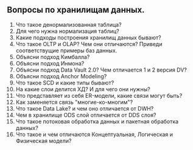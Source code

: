 <!-- Yandex.Metrika counter -->
<script type="text/javascript">
    (function(m,e,t,r,i,k,a){
        m[i]=m[i]||function(){(m[i].a=m[i].a||[]).push(arguments)};
        m[i].l=1*new Date();
        for (var j = 0; j < document.scripts.length; j++) {if (document.scripts[j].src === r) { return; }}
        k=e.createElement(t),a=e.getElementsByTagName(t)[0],k.async=1,k.src=r,a.parentNode.insertBefore(k,a)
    })(window, document,'script','https://mc.yandex.ru/metrika/tag.js?id=103580753', 'ym');

    ym(103580753, 'init', {ssr:true, webvisor:true, clickmap:true, ecommerce:"dataLayer", accurateTrackBounce:true, trackLinks:true});
</script>
<noscript><div><img src="https://mc.yandex.ru/watch/103580753" style="position:absolute; left:-9999px;" alt="" /></div></noscript>
<!-- /Yandex.Metrika counter -->
## Вопросы по хранилищам данных.

1. Что такое денормализованная таблица?
2. Для чего нужна нормализация таблиц?
3. Какие подходы построения хранилищ данных бывают?
4. Что такое OLTP и OLAP? Чем они отличаются? Приведи соответствущие примеры баз данных.
5. Объясни подход Кимбалла?
6. Объясни подход Инмона?
7. Объясни подход Data Vault 2.0? Чем отличается 1 и 2 версия DV?
8. Объясни подход Anchor Modeling?
9. Что такое SCD и какие типы бывают?
10. На какие слои делится ХД? И для чего они нужны?
11. Что представляет из себя ER-модели, какие связи могут быть?
12. Как заменяется связь "многие-ко-многим"?
13. Что такое Data Lake? и чем оно отличается от DWH?
14. Чем в хранилище ODS слой отличается от DDS слоя?
15. Что такое потоковая обработка данных и пакетная обработка данных?
16. Что такое и чем отличаются Концептуальная, Логическая и Физическая модели?